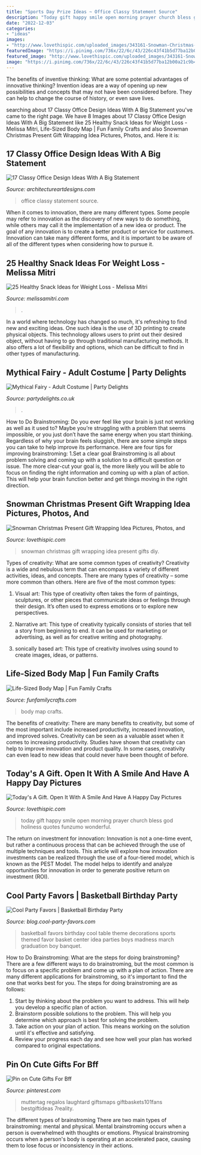 ```yaml
---
title: "Sports Day Prize Ideas ~ Office Classy Statement Source"
description: "Today gift happy smile open morning prayer church bless god holiness quotes funzumo wonderful"
date: "2022-12-03"
categories:
- "ideas"
images:
- "http://www.lovethispic.com/uploaded_images/343161-Snowman-Christmas-Present-Gift-Wrapping-Idea.jpg"
featuredImage: "https://i.pinimg.com/736x/22/6c/43/226c43f41b5d77ba12b00a21c9b4a332.jpg"
featured_image: "http://www.lovethispic.com/uploaded_images/343161-Snowman-Christmas-Present-Gift-Wrapping-Idea.jpg"
image: "https://i.pinimg.com/736x/22/6c/43/226c43f41b5d77ba12b00a21c9b4a332.jpg"
---
```



The benefits of inventive thinking: What are some potential advantages of innovative thinking?
Invention ideas are a way of opening up new possibilities and concepts that may not have been considered before. They can help to change the course of history, or even save lives.

	

		
searching about 17 Classy Office Design Ideas With A Big Statement you've came to the right page. We have 8 Images about 17 Classy Office Design Ideas With A Big Statement like 25 Healthy Snack Ideas for Weight Loss - Melissa Mitri, Life-Sized Body Map | Fun Family Crafts and also Snowman Christmas Present Gift Wrapping Idea Pictures, Photos, and. Here it is:
		
    
## 17 Classy Office Design Ideas With A Big Statement

<img loading=lazy src="https://www.architectureartdesigns.com/wp-content/uploads/2015/04/1331-630x394.jpg" onerror="this.onerror=null;this.src='https://tse1.mm.bing.net/th?id=OIP.5Pt8suKygLJJRH3uk0BAOQHaEo&amp;pid=15.1';" alt="17 Classy Office Design Ideas With A Big Statement">

_Source: architectureartdesigns.com_

>office classy statement source. 

	

When it comes to innovation, there are many different types. Some people may refer to innovation as the discovery of new ways to do something, while others may call it the implementation of a new idea or product. The goal of any innovation is to create a better product or service for customers. Innovation can take many different forms, and it is important to be aware of all of the different types when considering how to pursue it.

    
## 25 Healthy Snack Ideas For Weight Loss - Melissa Mitri

<img loading=lazy src="https://melissamitri.com/wp-content/uploads/2020/09/Healthy-snack-ideas.jpg" onerror="this.onerror=null;this.src='https://tse2.mm.bing.net/th?id=OIP.iz7oxWmWKE5ewXZLUnhhHwHaLH&amp;pid=15.1';" alt="25 Healthy Snack Ideas for Weight Loss - Melissa Mitri">

_Source: melissamitri.com_

>. 

	

In a world where technology has changed so much, it's refreshing to find new and exciting ideas. One such idea is the use of 3D printing to create physical objects. This technology allows users to print out their desired object, without having to go through traditional manufacturing methods. It also offers a lot of flexibility and options, which can be difficult to find in other types of manufacturing.

    
## Mythical Fairy - Adult Costume | Party Delights

<img loading=lazy src="https://images.partydelights.co.uk/FANC/18/931/front/v1/flxm/2.jpg" onerror="this.onerror=null;this.src='https://tse4.mm.bing.net/th?id=OIP.1npmaQ7Bt28fMrqPfOg5SAHaJ4&amp;pid=15.1';" alt="Mythical Fairy - Adult Costume | Party Delights">

_Source: partydelights.co.uk_

>. 

	

How to Do Brainstroming:
Do you ever feel like your brain is just not working as well as it used to? Maybe you’re struggling with a problem that seems impossible, or you just don’t have the same energy when you start thinking. Regardless of why your brain feels sluggish, there are some simple steps you can take to help improve its performance. Here are four tips for improving brainstroming: 
1.Set a clear goal
Brainstroming is all about problem solving and coming up with a solution to a difficult question or issue. The more clear-cut your goal is, the more likely you will be able to focus on finding the right information and coming up with a plan of action. This will help your brain function better and get things moving in the right direction. 

    
## Snowman Christmas Present Gift Wrapping Idea Pictures, Photos, And

<img loading=lazy src="http://www.lovethispic.com/uploaded_images/343161-Snowman-Christmas-Present-Gift-Wrapping-Idea.jpg" onerror="this.onerror=null;this.src='https://tse3.mm.bing.net/th?id=OIP.GysY8ZRpcCtuQ5U920lKRgHaMR&amp;pid=15.1';" alt="Snowman Christmas Present Gift Wrapping Idea Pictures, Photos, and">

_Source: lovethispic.com_

>snowman christmas gift wrapping idea present gifts diy. 

	

Types of creativity: What are some common types of creativity?
Creativity is a wide and nebulous term that can encompass a variety of different activities, ideas, and concepts. There are many types of creativity – some more common than others. Here are five of the most common types:
1. Visual art: This type of creativity often takes the form of paintings, sculptures, or other pieces that communicate ideas or feelings through their design. It’s often used to express emotions or to explore new perspectives.

2. Narrative art: This type of creativity typically consists of stories that tell a story from beginning to end. It can be used for marketing or advertising, as well as for creative writing and photography.

3. sonically based art: This type of creativity involves using sound to create images, ideas, or patterns.

    
## Life-Sized Body Map | Fun Family Crafts

<img loading=lazy src="https://funfamilycrafts.com/wp-content/uploads/2013/08/IMG_2149.jpg" onerror="this.onerror=null;this.src='https://tse2.mm.bing.net/th?id=OIP.gTmHu1WGy-Ftx72yM1BPcQHaLG&amp;pid=15.1';" alt="Life-Sized Body Map | Fun Family Crafts">

_Source: funfamilycrafts.com_

>body map crafts. 

	

The benefits of creativity: There are many benefits to creativity, but some of the most important include increased productivity, increased innovation, and improved solves.
Creativity can be seen as a valuable asset when it comes to increasing productivity. Studies have shown that creativity can help to improve innovation and product quality. In some cases, creativity can even lead to new ideas that could never have been thought of before.

    
## Today&#039;s A Gift. Open It With A Smile And Have A Happy Day Pictures

<img loading=lazy src="http://www.lovethispic.com/uploaded_images/355201-Today-s-A-Gift.-Open-It-With-A-Smile-And-Have-A-Happy-Day.jpg" onerror="this.onerror=null;this.src='https://tse2.mm.bing.net/th?id=OIP.R9nL9IC51t4ptfLjie03ugHaJ4&amp;pid=15.1';" alt="Today&#039;s A Gift. Open It With A Smile And Have A Happy Day Pictures">

_Source: lovethispic.com_

>today gift happy smile open morning prayer church bless god holiness quotes funzumo wonderful. 

	

The return on investment for innovation:
Innovation is not a one-time event, but rather a continuous process that can be achieved through the use of multiple techniques and tools. This article will explore how innovation investments can be realized through the use of a four-tiered model, which is known as the PEST Model. The model helps to identify and analyze opportunities for innovation in order to generate positive return on investment (ROI).

    
## Cool Party Favors | Basketball Birthday Party

<img loading=lazy src="http://blog.cool-party-favors.com/wp-content/uploads/2012/09/Basketball-Favors-739x1024.jpg" onerror="this.onerror=null;this.src='https://tse1.mm.bing.net/th?id=OIP.dgGt56amOblsK2ME3TWaKQHaKQ&amp;pid=15.1';" alt="Cool Party Favors | Basketball Birthday Party">

_Source: blog.cool-party-favors.com_

>basketball favors birthday cool table theme decorations sports themed favor basket center idea parties boys madness march graduation boy banquet. 

	

How to Do Brainstroming: What are the steps for doing brainstroming?
There are a few different ways to do brainstroming, but the most common is to focus on a specific problem and come up with a plan of action. There are many different applications for brainstroming, so it's important to find the one that works best for you. The steps for doing brainstroming are as follows: 
1. Start by thinking about the problem you want to address. This will help you develop a specific plan of action.
2. Brainstorm possible solutions to the problem. This will help you determine which approach is best for solving the problem.
3. Take action on your plan of action. This means working on the solution until it's effective and satisfying. 
4. Review your progress each day and see how well your plan has worked compared to original expectations.

    
## Pin On Cute Gifts For Bff

<img loading=lazy src="https://i.pinimg.com/736x/22/6c/43/226c43f41b5d77ba12b00a21c9b4a332.jpg" onerror="this.onerror=null;this.src='https://tse1.mm.bing.net/th?id=OIP._7NpD02wVoHs8CIPHDR1LwAAAA&amp;pid=15.1';" alt="Pin on Cute Gifts For Bff">

_Source: pinterest.com_

>muttertag regalos laughtard giftsmaps giftbaskets101fans bestgiftideas 7reality. 

	

The different types of brainstroming
There are two main types of brainstroming: mental and physical. Mental brainstroming occurs when a person is overwhelmed with thoughts or emotions. Physical brainstroming occurs when a person's body is operating at an accelerated pace, causing them to lose focus or inconsistency in their actions.

